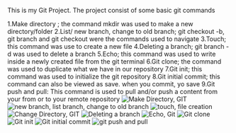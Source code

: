 This is my Git Project. The project consist of some basic git commands

1.Make directory ; the command mkdir was used to make a new directory/folder 2.List/ new branch, change to old branch; git checkout -b, git branch and git checkout were the commands used to navigate 3.Touch; this command was use to create a new file 4.Deleting a branch; git branch -d was used to delete a branch 5.Echo; this command was used to write inside a newly created file from the git terminal 6.Git clone; the command was used to duplicate what we have in our repository 7.Git init; this command was used to initialize the git repository 8.Git initial commit; this command can also be viewed as save. when you commit, yo save 9.Git push and pull: This command is used to pull and/or push a content from your from or to your remote repository
![Make Directory, GIT](https://github.com/General-Philip/Git-Project-2/assets/141147192/e6f53f20-6497-4790-9842-c6e7026d0249)
![new branch, list branch, change to old branch](https://github.com/General-Philip/Git-Project-2/assets/141147192/057918ec-3c7b-45bd-af38-15a455d8ff52)
![touch, file creation](https://github.com/General-Philip/Git-Project-2/assets/141147192/bfd76db7-8421-4cd8-bd8b-4cfc14fd4185)
![Change Directory, GIT](https://github.com/General-Philip/Git-Project-2/assets/141147192/cb7d5405-f3fb-4f80-85a5-35c354172ea2)
![Deleting a branch](https://github.com/General-Philip/Git-Project-2/assets/141147192/94ac7fd5-313f-4add-b33e-a3ad204bbe5a)
![Echo, Git](https://github.com/General-Philip/Git-Project-2/assets/141147192/ccc3ed12-9671-4dc6-92b7-004e62ff1fbf)
![Git clone](https://github.com/General-Philip/Git-Project-2/assets/141147192/6796ac1f-21ca-4c99-8c9b-4937c76bc4dc)
![Git init](https://github.com/General-Philip/Git-Project-2/assets/141147192/dc8dcea9-cb52-4ad0-9f96-2f34f850059d)
![Git initial commit](https://github.com/General-Philip/Git-Project-2/assets/141147192/9ce3b341-8bd5-4efe-ab18-71c8a5ab5579)
![git push and pull](https://github.com/General-Philip/Git-Project-2/assets/141147192/503fdbdc-ec31-4603-87f1-12ca3abc7e60)
